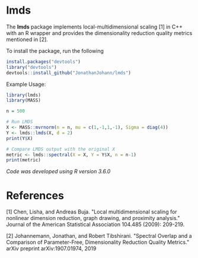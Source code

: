 # lmds

The **lmds** package implements local-multidimensional scaling [1] in C++ with an R wrapper and provides the dimensionality reduction quality metrics mentioned in [2].

To install the package, run the following
```R
install.packages("devtools")
library("devtools")
devtools::install_github("JonathanJohann/lmds")

```

Example Usage:
```R
library(lmds)
library(MASS)

n = 500

# Run LMDS
X <- MASS::mvrnorm(n = n, mu = c(1,-1,1,-1), Sigma = diag(4))
Y <- lmds::lmds(X, d = 2)
print(Y$X)

# Compare LMDS output with the original X
metric <- lmds::spectral(X = X, Y = Y$X, n = n-1)
print(metric)
```

*Code was developed using R version 3.6.0*

# References
[1] Chen, Lisha, and Andreas Buja. "Local multidimensional scaling for nonlinear dimension reduction, graph drawing, and proximity analysis." Journal of the American Statistical Association 104.485 (2009): 209-219.

[2] Johannemann, Jonathan, and Robert Tibshirani. "Spectral Overlap and a Comparison of Parameter-Free, Dimensionality Reduction Quality Metrics." arXiv preprint arXiv:1907.01974, 2019
